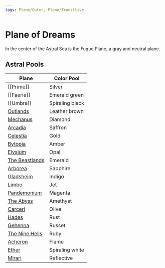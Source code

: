 ```yaml
---
tags: Plane/Outer, Plane/Transitive
---
```

# Plane of Dreams
In the center of the Astral Sea is the Fugue Plane, a gray and neutral plane. 
## Astral Pools
| Plane                                                        | Color Pool      |
| ------------------------------------------------------------ | --------------- |
| [[Prime]]                                                | Silver          |
| [[Faerie]]                                                | Emerald green   |
| [[Umbra]]                                               | Spiraling black |
| [Outlands](Outlands.md) | Leather brown   |
| [Mechanus](Mechanus.md)           | Diamond         |
| [Arcadia](Arcadia.md)               | Saffron         |
| [Celestia](Celestia.md)          | Gold            |
| [Bytopia](Bytopia.md)                   | Amber           |
| [Elysium](Elysium.md)                                                    | Opal            |
| [The Beastlands](The%20Beastlands.md)                                             | Emerald         |
| [Arborea](Arborea.md)                                                    | Sapphire        |
| [Gladsheim](Gladsheim.md)                                                     | Indigo          |
| [Limbo](Limbo.md)                                                      | Jet             |
| [Pandemonium](Pandemonium.md)                                                | Magenta         |
| [The Abyss](The%20Abyss.md)                                                  | Amethyst        |
| [Carceri](Carceri.md)                                                    | Olive           |
| [Hades](Hades.md)                                                      | Rust            |
| [Gehenna](Gehenna.md)                                                    | Russet          |
| [The Nine Hells](The%20Nine%20Hells.md)                                             | Ruby            |
| [Acheron](Acheron.md)                                                    | Flame           |
| [Ether](Ether.md)                                                   | Spiraling white |
| [Mirari](Mirari.md)                                                     | Reflective      |
